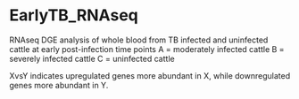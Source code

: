 # EarlyTB_RNAseq
RNAseq DGE analysis of whole blood from TB infected and uninfected cattle at early post-infection time points
A = moderately infected cattle
B = severely infected cattle
C = uninfected cattle

XvsY indicates upregulated genes more abundant in X, while downregulated genes more abundant in Y.
